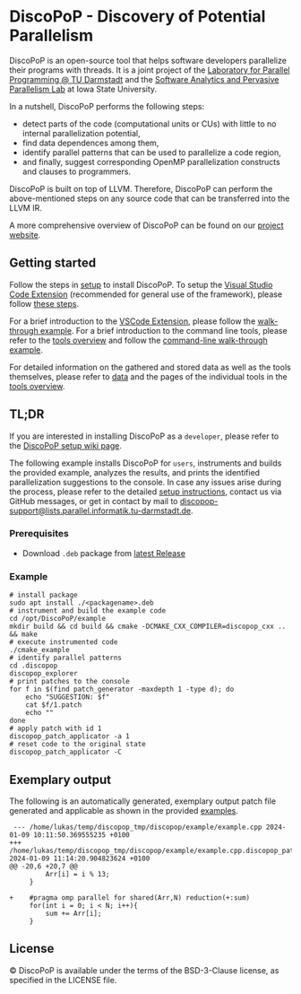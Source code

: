 <!--
 /*
 * This file is part of the DiscoPoP software (http://www.discopop.tu-darmstadt.de)
 *
 * Copyright (c) 2020, Technische Universitaet Darmstadt, Germany
 *
 * This software may be modified and distributed under the terms of
 * the 3-Clause BSD License. See the LICENSE file in the package base
 * directory for details.
 *
 */
 -->

# DiscoPoP - Discovery of Potential Parallelism
DiscoPoP is an open-source tool that helps software developers parallelize their programs with threads. It is a joint project of the [Laboratory for Parallel Programming @ TU Darmstadt](https://github.com/tuda-parallel) and the [Software Analytics and Pervasive Parallelism Lab](https://www.cs.iastate.edu/swapp/) at Iowa State University.

In a nutshell, DiscoPoP performs the following steps:
* detect parts of the code (computational units or CUs) with little to no internal parallelization potential,
* find data dependences among them,
* identify parallel patterns that can be used to parallelize a code region,
* and finally, suggest corresponding OpenMP parallelization constructs and clauses to programmers.

DiscoPoP is built on top of LLVM. Therefore, DiscoPoP can perform the above-mentioned steps on any source code that can be transferred into the LLVM IR.

A more comprehensive overview of DiscoPoP can be found on our [project website](https://www.discopop.tu-darmstadt.de/).

## Getting started
Follow the steps in [setup](https://discopop-project.github.io/discopop/setup/discopop/) to install DiscoPoP.
To setup the [Visual Studio Code Extension](https://marketplace.visualstudio.com/items?itemName=TUDarmstadt-LaboratoryforParallelProgramming.discopop) (recommended for general use of the framework), please follow [these steps](https://discopop-project.github.io/discopop/setup/vscx/).

For a brief introduction to the [VSCode Extension](https://marketplace.visualstudio.com/items?itemName=TUDarmstadt-LaboratoryforParallelProgramming.discopop), please follow the [walk-through example](https://discopop-project.github.io/discopop/examples/walk_through_gui/).
For a brief introduction to the command line tools, please refer to the [tools overview](https://discopop-project.github.io/discopop/Tools) and follow the [command-line walk-through example](https://discopop-project.github.io/discopop/examples/walk_through/).

For detailed information on the gathered and stored data as well as the tools themselves, please refer to [data](https://discopop-project.github.io/discopop/Data) and the pages of the individual tools in the [tools overview](https://discopop-project.github.io/discopop/Tools).

## TL;DR
If you are interested in installing DiscoPoP as a `developer`, please refer to the [DiscoPoP setup wiki page](https://discopop-project.github.io/discopop/setup/discopop/).

The following example installs DiscoPoP for `users`, instruments and builds the provided example, analyzes the results, and prints the identified parallelization suggestions to the console.
In case any issues arise during the process, please refer to the detailed [setup instructions](https://discopop-project.github.io/discopop/Setup), contact us via GitHub messages, or get in contact by mail to [discopop-support@lists.parallel.informatik.tu-darmstadt.de](mailto:discopop-support@lists.parallel.informatik.tu-darmstadt.de).

### Prerequisites
- Download `.deb` package from [latest Release](https://github.com/discopop-project/discopop/releases/latest)
### Example
```
# install package
sudo apt install ./<packagename>.deb
# instrument and build the example code
cd /opt/DiscoPoP/example
mkdir build && cd build && cmake -DCMAKE_CXX_COMPILER=discopop_cxx .. && make
# execute instrumented code
./cmake_example
# identify parallel patterns
cd .discopop
discopop_explorer
# print patches to the console
for f in $(find patch_generator -maxdepth 1 -type d); do
    echo "SUGGESTION: $f"
    cat $f/1.patch
    echo ""
done
# apply patch with id 1
discopop_patch_applicator -a 1
# reset code to the original state
discopop_patch_applicator -C
```


## Exemplary output
The following is an automatically generated, exemplary output patch file generated and applicable as shown in the provided [examples](https://discopop-project.github.io/discopop/Examples).
```
 --- /home/lukas/temp/discopop_tmp/discopop/example/example.cpp	2024-01-09 10:11:50.369555235 +0100
+++ /home/lukas/temp/discopop_tmp/discopop/example/example.cpp.discopop_patch_generator.temp	2024-01-09 11:14:20.904823624 +0100
@@ -20,6 +20,7 @@
         Arr[i] = i % 13;
     }

+    #pragma omp parallel for shared(Arr,N) reduction(+:sum)
     for(int i = 0; i < N; i++){
         sum += Arr[i];
     }
```

## License
© DiscoPoP is available under the terms of the BSD-3-Clause license, as specified in the LICENSE file.
